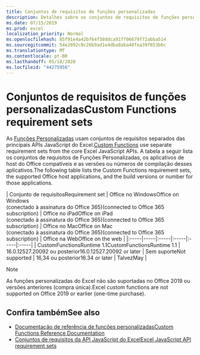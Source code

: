 ```yaml
---
title: Conjuntos de requisitos de funções personalizadas
description: Detalhes sobre os conjuntos de requisitos de funções personalizadas da API JavaScript do Excel
ms.date: 07/15/2019
ms.prod: excel
localization_priority: Normal
ms.openlocfilehash: 85f91e4a42bf64f38ddca91ff06679f72abba514
ms.sourcegitcommit: 54e2892c0c26b9ad1e4dba8aba48fea39f853b6c
ms.translationtype: MT
ms.contentlocale: pt-BR
ms.lasthandoff: 05/18/2020
ms.locfileid: "44275956"
---
```

# <a name="custom-functions-requirement-sets"></a><span data-ttu-id="fbddb-103">Conjuntos de requisitos de funções personalizadas</span><span class="sxs-lookup"><span data-stu-id="fbddb-103">Custom Functions requirement sets</span></span>

<span data-ttu-id="fbddb-104">As [Funções Personalizadas](./custom-functions-overview.md) usam conjuntos de requisitos separados das principais APIs JavaScript do Excel.</span><span class="sxs-lookup"><span data-stu-id="fbddb-104">[Custom Functions](./custom-functions-overview.md) use separate requirement sets from the core Excel JavaScript APIs.</span></span> <span data-ttu-id="fbddb-105">A tabela a seguir lista os conjuntos de requisitos de Funções Personalizadas, os aplicativos de host do Office compatíveis e as versões ou números de compilação desses aplicativos.</span><span class="sxs-lookup"><span data-stu-id="fbddb-105">The following table lists the Custom Functions requirement sets, the supported Office host applications, and the build versions or number for those applications.</span></span>

|  <span data-ttu-id="fbddb-106">Conjunto de requisitos</span><span class="sxs-lookup"><span data-stu-id="fbddb-106">Requirement set</span></span>  |  <span data-ttu-id="fbddb-107">Office no Windows</span><span class="sxs-lookup"><span data-stu-id="fbddb-107">Office on Windows</span></span><br><span data-ttu-id="fbddb-108">(conectado à assinatura do Office 365)</span><span class="sxs-lookup"><span data-stu-id="fbddb-108">(connected to Office 365 subscription)</span></span>  |  <span data-ttu-id="fbddb-109">Office no iPad</span><span class="sxs-lookup"><span data-stu-id="fbddb-109">Office on iPad</span></span><br><span data-ttu-id="fbddb-110">(conectado à assinatura do Office 365)</span><span class="sxs-lookup"><span data-stu-id="fbddb-110">(connected to Office 365 subscription)</span></span>  |  <span data-ttu-id="fbddb-111">Office no Mac</span><span class="sxs-lookup"><span data-stu-id="fbddb-111">Office on Mac</span></span><br><span data-ttu-id="fbddb-112">(conectado à assinatura do Office 365)</span><span class="sxs-lookup"><span data-stu-id="fbddb-112">(connected to Office 365 subscription)</span></span>  | <span data-ttu-id="fbddb-113">Office na Web</span><span class="sxs-lookup"><span data-stu-id="fbddb-113">Office on the web</span></span> |
|:-----|-----|:-----|:-----|:-----|:-----|
| <span data-ttu-id="fbddb-114">CustomFunctionsRuntime 1.1</span><span class="sxs-lookup"><span data-stu-id="fbddb-114">CustomFunctionsRuntime 1.1</span></span> | <span data-ttu-id="fbddb-115">16.0.12527.20092 ou posterior</span><span class="sxs-lookup"><span data-stu-id="fbddb-115">16.0.12527.20092 or later</span></span> | <span data-ttu-id="fbddb-116">Sem suporte</span><span class="sxs-lookup"><span data-stu-id="fbddb-116">Not supported</span></span> | <span data-ttu-id="fbddb-117">16,34 ou posterior</span><span class="sxs-lookup"><span data-stu-id="fbddb-117">16.34 or later</span></span> | <span data-ttu-id="fbddb-118">Talvez</span><span class="sxs-lookup"><span data-stu-id="fbddb-118">May</span></span> |

> [!NOTE]
> <span data-ttu-id="fbddb-119">As funções personalizadas do Excel não são suportadas no Office 2019 ou versões anteriores (compra única).</span><span class="sxs-lookup"><span data-stu-id="fbddb-119">Excel custom functions are not supported on Office 2019 or earlier (one-time purchase).</span></span>

## <a name="see-also"></a><span data-ttu-id="fbddb-120">Confira também</span><span class="sxs-lookup"><span data-stu-id="fbddb-120">See also</span></span>

- [<span data-ttu-id="fbddb-121">Documentação de referência de funções personalizadas</span><span class="sxs-lookup"><span data-stu-id="fbddb-121">Custom Functions Reference Documentation</span></span>](/javascript/api/custom-functions-runtime)
- [<span data-ttu-id="fbddb-122">Conjuntos de requisitos da API JavaScript do Excel</span><span class="sxs-lookup"><span data-stu-id="fbddb-122">Excel JavaScript API requirement sets</span></span>](../reference/requirement-sets/excel-api-requirement-sets.md)
